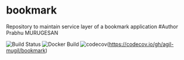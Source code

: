 # bookmark
Repository to maintain service layer of a bookmark application
#Author
Prabhu MURUGESAN

![Build Status](https://travis-ci.com/agil-mugil/bookmark.svg?token=ffZVVypfS6pQcVNnCYe7&branch=master)
![Docker Build](https://img.shields.io/docker/cloud/build/pmurugesan15/bookmark)
![codecov](https://codecov.io/gh/agil-mugil/bookmark/branch/master/graph/badge.svg?token=LP0NFXRR7O)(https://codecov.io/gh/agil-mugil/bookmark)
